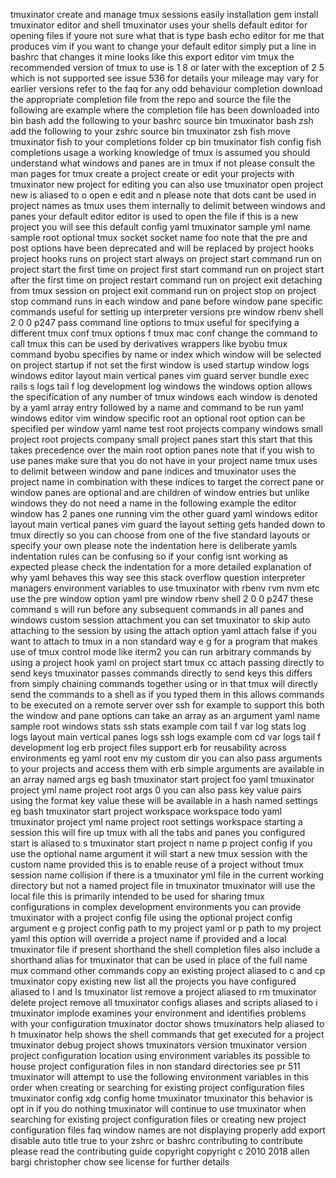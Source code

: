 tmuxinator create and manage tmux sessions easily installation gem install tmuxinator editor and shell tmuxinator uses your shells default editor for opening files if youre not sure what that is type bash echo editor for me that produces vim if you want to change your default editor simply put a line in bashrc that changes it mine looks like this export editor vim tmux the recommended version of tmux to use is 1 8 or later with the exception of 2 5 which is not supported see issue 536 for details your mileage may vary for earlier versions refer to the faq for any odd behaviour completion download the appropriate completion file from the repo and source the file the following are example where the completion file has been downloaded into bin bash add the following to your bashrc source bin tmuxinator bash zsh add the following to your zshrc source bin tmuxinator zsh fish move tmuxinator fish to your completions folder cp bin tmuxinator fish config fish completions usage a working knowledge of tmux is assumed you should understand what windows and panes are in tmux if not please consult the man pages for tmux create a project create or edit your projects with tmuxinator new project for editing you can also use tmuxinator open project new is aliased to o open e edit and n please note that dots cant be used in project names as tmux uses them internally to delimit between windows and panes your default editor editor is used to open the file if this is a new project you will see this default config yaml tmuxinator sample yml name sample root optional tmux socket socket name foo note that the pre and post options have been deprecated and will be replaced by project hooks project hooks runs on project start always on project start command run on project start the first time on project first start command run on project start after the first time on project restart command run on project exit detaching from tmux session on project exit command run on project stop on project stop command runs in each window and pane before window pane specific commands useful for setting up interpreter versions pre window rbenv shell 2 0 0 p247 pass command line options to tmux useful for specifying a different tmux conf tmux options f tmux mac conf change the command to call tmux this can be used by derivatives wrappers like byobu tmux command byobu specifies by name or index which window will be selected on project startup if not set the first window is used startup window logs windows editor layout main vertical panes vim guard server bundle exec rails s logs tail f log development log windows the windows option allows the specification of any number of tmux windows each window is denoted by a yaml array entry followed by a name and command to be run yaml windows editor vim window specific root an optional root option can be specified per window yaml name test root projects company windows small project root projects company small project panes start this start that this takes precedence over the main root option panes note that if you wish to use panes make sure that you do not have in your project name tmux uses to delimit between window and pane indices and tmuxinator uses the project name in combination with these indices to target the correct pane or window panes are optional and are children of window entries but unlike windows they do not need a name in the following example the editor window has 2 panes one running vim the other guard yaml windows editor layout main vertical panes vim guard the layout setting gets handed down to tmux directly so you can choose from one of the five standard layouts or specify your own please note the indentation here is deliberate yamls indentation rules can be confusing so if your config isnt working as expected please check the indentation for a more detailed explanation of why yaml behaves this way see this stack overflow question interpreter managers environment variables to use tmuxinator with rbenv rvm nvm etc use the pre window option yaml pre window rbenv shell 2 0 0 p247 these command s will run before any subsequent commands in all panes and windows custom session attachment you can set tmuxinator to skip auto attaching to the session by using the attach option yaml attach false if you want to attach to tmux in a non standard way e g for a program that makes use of tmux control mode like iterm2 you can run arbitrary commands by using a project hook yaml on project start tmux cc attach passing directly to send keys tmuxinator passes commands directly to send keys this differs from simply chaining commands together using or in that tmux will directly send the commands to a shell as if you typed them in this allows commands to be executed on a remote server over ssh for example to support this both the window and pane options can take an array as an argument yaml name sample root windows stats ssh stats example com tail f var log stats log logs layout main vertical panes logs ssh logs example com cd var logs tail f development log erb project files support erb for reusability across environments eg yaml root env my custom dir you can also pass arguments to your projects and access them with erb simple arguments are available in an array named args eg bash tmuxinator start project foo yaml tmuxinator project yml name project root args 0 you can also pass key value pairs using the format key value these will be available in a hash named settings eg bash tmuxinator start project workspace workspace todo yaml tmuxinator project yml name project root settings workspace starting a session this will fire up tmux with all the tabs and panes you configured start is aliased to s tmuxinator start project n name p project config if you use the optional name argument it will start a new tmux session with the custom name provided this is to enable reuse of a project without tmux session name collision if there is a tmuxinator yml file in the current working directory but not a named project file in tmuxinator tmuxinator will use the local file this is primarily intended to be used for sharing tmux configurations in complex development environments you can provide tmuxinator with a project config file using the optional project config argument e g project config path to my project yaml or p path to my project yaml this option will override a project name if provided and a local tmuxinator file if present shorthand the shell completion files also include a shorthand alias for tmuxinator that can be used in place of the full name mux command other commands copy an existing project aliased to c and cp tmuxinator copy existing new list all the projects you have configured aliased to l and ls tmuxinator list remove a project aliased to rm tmuxinator delete project remove all tmuxinator configs aliases and scripts aliased to i tmuxinator implode examines your environment and identifies problems with your configuration tmuxinator doctor shows tmuxinators help aliased to h tmuxinator help shows the shell commands that get executed for a project tmuxinator debug project shows tmuxinators version tmuxinator version project configuration location using environment variables its possible to house project configuration files in non standard directories see pr 511 tmuxinator will attempt to use the following environment variables in this order when creating or searching for existing project configuration files tmuxinator config xdg config home tmuxinator tmuxinator this behavior is opt in if you do nothing tmuxinator will continue to use tmuxinator when searching for existing project configuration files or creating new project configuration files faq window names are not displaying properly add export disable auto title true to your zshrc or bashrc contributing to contribute please read the contributing guide copyright copyright c 2010 2018 allen bargi christopher chow see license for further details